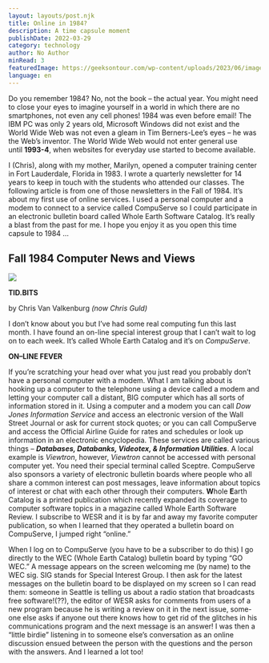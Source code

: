 ```yaml
---
layout: layouts/post.njk
title: Online in 1984?
description: A time capsule moment
publishDate: 2022-03-29
category: technology
author: No Author
minRead: 3
featuredImage: https://geeksontour.com/wp-content/uploads/2023/06/image-768x576.png
language: en
---
```


<!--StartFragment-->

Do you remember 1984? No, not the book – the actual year. You might need to close your eyes to imagine yourself in a world in which there are no smartphones, not even any cell phones! 1984 was even before email! The IBM PC was only 2 years old, Microsoft Windows did not exist and the World Wide Web was not even a gleam in Tim Berners-Lee’s eyes – he was the Web’s inventor. The World Wide Web would not enter general use until **1993-4**, when websites for everyday use started to become available.

I (Chris), along with my mother, Marilyn, opened a computer training center in Fort Lauderdale, Florida in 1983. I wrote a quarterly newsletter for 14 years to keep in touch with the students who attended our classes. The following article is from one of those newsletters in the Fall of 1984. It’s about my first use of online services. I used a personal computer and a modem to connect to a service called CompuServe so I could participate in an electronic bulletin board called Whole Earth Software Catalog. It’s really a blast from the past for me. I hope you enjoy it as you open this time capsule to 1984 …

## Fall 1984 Computer News and Views

![](https://geeksontour.com/wp-content/uploads/2023/05/image-59-755x1024.png)

**TID.BITS**

by Chris Van Valkenburg *(now Chris Guld)*

I don’t know about you but I’ve had some real computing fun this last month. I have found an on-line special interest group that I can’t wait to log on to each week. It’s called Whole Earth Catalog and it’s on *CompuServe*.

**ON–LINE FEVER**

If you’re scratching your head over what you just read you probably don’t have a personal computer with a modem. What I am talking about is hooking up a computer to the telephone using a device called a modem and letting your computer call a distant, BIG computer which has all sorts of information stored in it. Using a computer and a modem you can call *Dow Jones Information Service* and access an electronic version of the Wall Street Journal or ask for current stock quotes; or you can call CompuServe and access the Official Airline Guide for rates and schedules or look up information in an electronic encyclopedia. These services are called various things – **_Databases, Databanks, Videotex, & Information Utilities_**. A local example is *Viewtron*, however, *Viewtron* cannot be accessed with personal computer yet. You need their special terminal called Sceptre. CompuServe also sponsors a variety of electronic bulletin boards where people who all share a common interest can post messages, leave information about topics of interest or chat with each other through their computers. **W**hole **E**arth Catalog is a printed publication which recently expanded its coverage to computer software topics in a magazine called Whole Earth Software Review. I subscribe to WESR and it is by far and away my favorite computer publication, so when I learned that they operated a bulletin board on CompuServe, I jumped right “online.”

When I log on to CompuServe (you have to be a subscriber to do this) I go directly to the WEC (Whole Earth Catalog) bulletin board by typing “GO WEC.” A message appears on the screen welcoming me (by name) to the WEC sig. SIG stands for Special Interest Group. I then ask for the latest messages on the bulletin board to be displayed on my screen so I can read them: someone in Seattle is telling us about a radio station that broadcasts free software!(??), the editor of WESR asks for comments from users of a new program because he is writing a review on it in the next issue, some- one else asks if anyone out there knows how to get rid of the glitches in his communications program and the next message is an answer! I was then a “little birdie” listening in to someone else’s conversation as an online discussion ensued between the person with the questions and the person with the answers. And I learned a lot too!

<!--EndFragment-->
